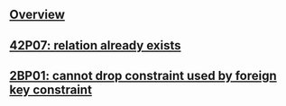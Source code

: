 ---
---

## [Overview](/overview)

## [42P07: relation already exists](/42p07-relation-already-exists)

## [2BP01: cannot drop constraint used by foreign key constraint](/2BP01-cannot-drop-constraint-used-by-foreign-key-constraint)
